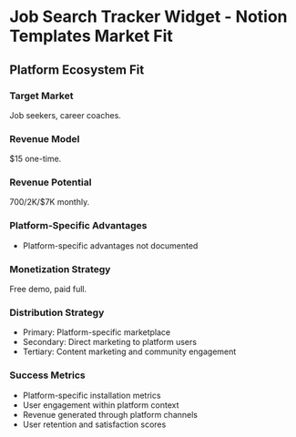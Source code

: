 # Job Search Tracker Widget - Notion Templates Market Fit

## Platform Ecosystem Fit

### Target Market
Job seekers, career coaches.

### Revenue Model
$15 one-time.

### Revenue Potential
$700/$2K/$7K monthly.

### Platform-Specific Advantages
- Platform-specific advantages not documented

### Monetization Strategy
Free demo, paid full.

### Distribution Strategy
- Primary: Platform-specific marketplace
- Secondary: Direct marketing to platform users
- Tertiary: Content marketing and community engagement

### Success Metrics
- Platform-specific installation metrics
- User engagement within platform context
- Revenue generated through platform channels
- User retention and satisfaction scores
